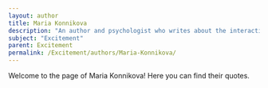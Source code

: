 ```yaml
---
layout: author
title: Maria Konnikova
description: "An author and psychologist who writes about the interactions between excitement, behavior, and decision-making."
subject: "Excitement"
parent: Excitement
permalink: /Excitement/authors/Maria-Konnikova/
---
```


Welcome to the page of Maria Konnikova! Here you can find their quotes.

